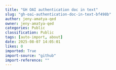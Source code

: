 ```yaml
---
title: "GH OAI authentication doc in text"
slug: "gh-oai-authentication-doc-in-text-bf498b"
author: jeny-amatya-qed
owner: jeny-amatya-qed
categories: Public
classification: Public
tags: [auto-import, about]
date: 2025-08-07 14:05:01
likes: 0
imported: True 
import-source: "github"
import-reference: ""
---
```


